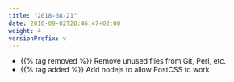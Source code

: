 ```yaml
---
title: "2018-08-21"
date: 2018-09-02T20:46:47+02:00
weight: 4
versionPrefix: v
---
```


- {{% tag removed %}} Remove unused files from Git, Perl, etc.
- {{% tag added %}} Add nodejs to allow PostCSS to work
